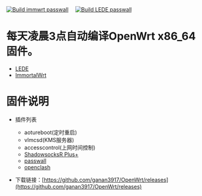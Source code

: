 [![Build immwrt passwall](https://github.com/ganan3917/Build_OpenWrt/actions/workflows/Build%20immwrt%20passwall.yml/badge.svg?event=workflow_dispatch)](https://github.com/ganan3917/Build_OpenWrt/actions/workflows/Build%20immwrt%20passwall.yml)　
[![Build LEDE passwall](https://github.com/ganan3917/Build_OpenWrt/actions/workflows/Build%20LEDE%20passwall.yml/badge.svg?event=workflow_dispatch)](https://github.com/ganan3917/Build_OpenWrt/actions/workflows/Build%20LEDE%20passwall.yml)

# 每天凌晨3点自动编译OpenWrt x86_64 固件。
- [LEDE](https://github.com/coolsnowwolf/lede)
- [ImmortalWrt](https://github.com/ImmortalWrt/ImmortalWrt)
# 固件说明

- 插件列表
   - aotureboot(定时重启)
   - vlmcsd(KMS服务器)
   - accesscontrol(上网时间控制)
   - [ShadowsocksR Plus+](https://github.com/fw876/helloworld.git)
   - [passwall](https://github.com/xiaorouji/openwrt-passwall)
   - [openclash](https://github.com/vernesong/OpenClash)

- 下载链接：[https://github.com/ganan3917/OpenWrt/releases](https://github.com/ganan3917/OpenWrt/releases)


